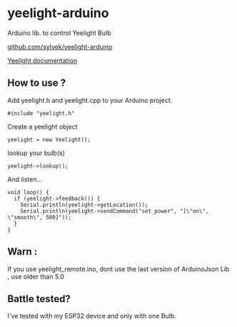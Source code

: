 # yeelight-arduino
Arduino lib. to control Yeelight Bulb

[github.com/sylvek/yeelight-arduino](https://github.com/sylvek/yeelight-arduino)

[Yeelight documentation](https://www.yeelight.com/download/Yeelight_Inter-Operation_Spec.pdf)

## How to use ?

Add yeelight.h and yeelight.cpp to your Arduino project.

```
#include "yeelight.h"
```

Create a yeelight object

```
yeelight = new Yeelight();
```

lookup your bulb(s)

```
yeelight->lookup();
```

And listen...

```
void loop() {
  if (yeelight->feedback()) {
    Serial.println(yeelight->getLocation());
    Serial.println(yeelight->sendCommand("set_power", "[\"on\", \"smooth\", 500]"));
  }
}
```

## Warn :

If you use yeelight_remote.ino, dont use the last version of ArduinoJson Lib , use older than 5.0 

## Battle tested?

I've tested with my ESP32 device and only with one Bulb.
